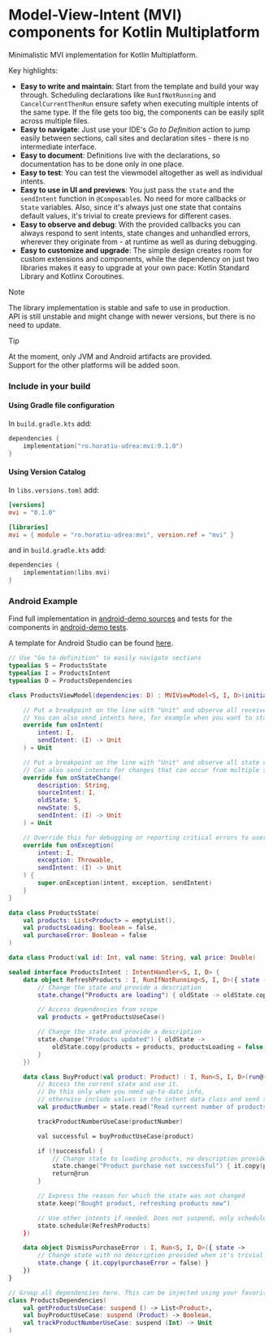 # Model-View-Intent (MVI) components for Kotlin Multiplatform
Minimalistic MVI implementation for Kotlin Multiplatform. 

Key highlights:
- **Easy to write and maintain**: Start from the template and build your way through. Scheduling declarations like `RunIfNotRunning` and `CancelCurrentThenRun` ensure safety when executing multiple intents of the same type. If the file gets too big, the components can be easily split across multiple files.
- **Easy to navigate**: Just use your IDE's *Go to Definition* action to jump easily between sections, call sites and declaration sites - there is no intermediate interface.
- **Easy to document**: Definitions live with the declarations, so documentation has to be done only in one place.
- **Easy to test**: You can test the viewmodel altogether as well as individual intents.
- **Easy to use in UI and previews**: You just pass the `state` and the `sendIntent` function in `@Composable`s. No need for more callbacks or `State` variables. Also, since it's always just one state that contains default values, it's trivial to create previews for different cases.
- **Easy to observe and debug**: With the provided callbacks you can always respond to sent intents, state changes and unhandled errors, wherever they originate from - at runtime as well as during debugging.
- **Easy to customize and upgrade**: The simple design creates room for custom extensions and components, while the dependency on just two libraries makes it easy to upgrade at your own pace: Kotlin Standard Library and Kotlinx Coroutines.

> [!NOTE]  
> The library implementation is stable and safe to use in production.  
> API is still unstable and might change with newer versions, but there is no need to update.

> [!TIP]  
> At the moment, only JVM and Android artifacts are provided.  
> Support for the other platforms will be added soon.

### Include in your build
#### Using Gradle file configuration
In `build.gradle.kts` add:
```kotlin
dependencies {
    implementation("ro.horatiu-udrea:mvi:0.1.0")
}
```
#### Using Version Catalog
In `libs.versions.toml` add:
```toml
[versions]
mvi = "0.1.0"

[libraries]
mvi = { module = "ro.horatiu-udrea:mvi", version.ref = "mvi" }
```
and in `build.gradle.kts` add:
```kotlin
dependencies {
    implementation(libs.mvi)
}
```

### Android Example
Find full implementation in [android-demo sources](android-demo/src/main/java/com/example/android_demo) and tests for the components in [android-demo tests](android-demo/src/test/java/com/example/android_demo).

A template for Android Studio can be found [here](.idea/fileTemplates/MVI%20ViewModel.kt).

```kotlin
// Use "Go to definition" to easily navigate sections
typealias S = ProductsState
typealias I = ProductsIntent
typealias D = ProductsDependencies

class ProductsViewModel(dependencies: D) : MVIViewModel<S, I, D>(initialState = ProductsState(), dependencies) {

    // Put a breakpoint on the line with "Unit" and observe all received intents
    // You can also send intents here, for example when you want to start associated processes
    override fun onIntent(
        intent: I,
        sendIntent: (I) -> Unit
    ) = Unit

    // Put a breakpoint on the line with "Unit" and observe all state changes
    // Can also send intents for changes that can occur from multiple sources
    override fun onStateChange(
        description: String,
        sourceIntent: I,
        oldState: S,
        newState: S,
        sendIntent: (I) -> Unit
    ) = Unit

    // Override this for debugging or reporting critical errors to users via an intent
    override fun onException(
        intent: I,
        exception: Throwable,
        sendIntent: (I) -> Unit
    ) {
        super.onException(intent, exception, sendIntent)
    }
}

data class ProductsState(
    val products: List<Product> = emptyList(),
    val productsLoading: Boolean = false,
    val purchaseError: Boolean = false
)

data class Product(val id: Int, val name: String, val price: Double)

sealed interface ProductsIntent : IntentHandler<S, I, D> {
    data object RefreshProducts : I, RunIfNotRunning<S, I, D>({ state ->
        // Change the state and provide a description
        state.change("Products are loading") { oldState -> oldState.copy(productsLoading = true) }

        // Access dependencies from scope
        val products = getProductsUseCase()

        // Change the state and provide a description
        state.change("Products updated") { oldState ->
            oldState.copy(products = products, productsLoading = false)
        }
    })

    data class BuyProduct(val product: Product) : I, Run<S, I, D>(run@{ state ->
        // Access the current state and use it.
        // Do this only when you need up-to-date info,
        // otherwise include values in the intent data class and send them from UI
        val productNumber = state.read("Read current number of products") { it.products.size }

        trackProductNumberUseCase(productNumber)

        val successful = buyProductUseCase(product)

        if (!successful) {
            // Change state to loading products, no description provided when it's trivial
            state.change("Product purchase not successful") { it.copy(purchaseError = true) }
            return@run
        }

        // Express the reason for which the state was not changed
        state.keep("Bought product, refreshing products now")

        // Use other intents if needed. Does not suspend, only schedules intent handling.
        state.schedule(RefreshProducts)
    })

    data object DismissPurchaseError : I, Run<S, I, D>({ state ->
        // Change state with no description provided when it's trivial
        state.change { it.copy(purchaseError = false) }
    })
}

// Group all dependencies here. This can be injected using your favorite DI tool.
class ProductsDependencies(
    val getProductsUseCase: suspend () -> List<Product>,
    val buyProductUseCase: suspend (Product) -> Boolean,
    val trackProductNumberUseCase: suspend (Int) -> Unit
)
```